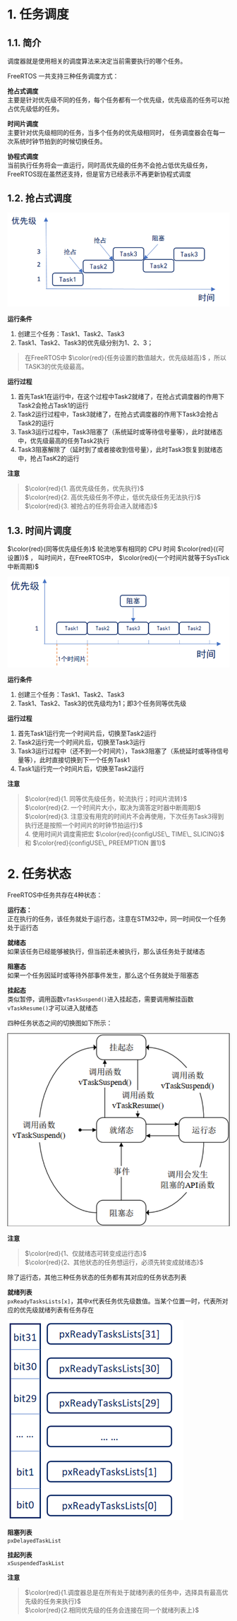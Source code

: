 # 1. 任务调度
## 1.1. 简介
调度器就是使用相关的调度算法来决定当前需要执行的哪个任务。  

FreeRTOS 一共支持三种任务调度方式：

**抢占式调度**  
主要是针对优先级不同的任务，每个任务都有一个优先级，优先级高的任务可以抢占优先级低的任务。  

**时间片调度**  
主要针对优先级相同的任务，当多个任务的优先级相同时， 任务调度器会在每一次系统时钟节拍到的时候切换任务。  

**协程式调度**  
当前执行任务将会一直运行，同时高优先级的任务不会抢占低优先级任务，FreeRTOS现在虽然还支持，但是官方已经表示不再更新协程式调度  

## 1.2. 抢占式调度

![抢占式调度](./images/抢占式调度.png)

**运行条件**  

1. 创建三个任务：Task1、Task2、Task3
2. Task1、Task2、Task3的优先级分别为1、2、3；

>在FreeRTOS中 $\color{red}{任务设置的数值越大，优先级越高}$ ，所以TASK3的优先级最高。  

**运行过程**  

1. 首先Task1在运行中，在这个过程中Task2就绪了，在抢占式调度器的作用下Task2会抢占Task1的运行
2. Task2运行过程中，Task3就绪了，在抢占式调度器的作用下Task3会抢占Task2的运行
3. Task3运行过程中，Task3阻塞了（系统延时或等待信号量等），此时就绪态中，优先级最高的任务Task2执行
4. Task3阻塞解除了（延时到了或者接收到信号量），此时Task3恢复到就绪态中，抢占TasK2的运行

**注意**  

> $\color{red}{1. 高优先级任务，优先执行}$  
> $\color{red}{2. 高优先级任务不停止，低优先级任务无法执行}$  
> $\color{red}{3. 被抢占的任务将会进入就绪态}$  

## 1.3. 时间片调度

 $\color{red}{同等优先级任务}$ 轮流地享有相同的 CPU 时间 $\color{red}{(可设置)}$ ， 叫时间片，在FreeRTOS中， $\color{red}{一个时间片就等于SysTick 中断周期}$ 

![时间片调度](./images/时间片调度.png)

 **运行条件**  

 1. 创建三个任务：Task1、Task2、Task3
 2. Task1、Task2、Task3的优先级均为1；即3个任务同等优先级

**运行过程**  

1. 首先Task1运行完一个时间片后，切换至Task2运行
2. Task2运行完一个时间片后，切换至Task3运行
3. Task3运行过程中（还不到一个时间片），Task3阻塞了（系统延时或等待信号量等），此时直接切换到下一个任务Task1
4. Task1运行完一个时间片后，切换至Task2运行

**注意**  

> $\color{red}{1. 同等优先级任务，轮流执行；时间片流转}$  
> $\color{red}{2. 一个时间片大小，取决为滴答定时器中断周期}$  
> $\color{red}{3. 注意没有用完的时间片不会再使用，下次任务Task3得到执行还是按照一个时间片的时钟节拍运行}$  
> 4. 使用时间片调度需把宏 $\color{red}{configUSE\_ TIME\_ SLICING}$ 和  $\color{red}{configUSE\_ PREEMPTION 置1}$ 
# 2. 任务状态
FreeRTOS中任务共存在4种状态：  

**运行态：**  
正在执行的任务，该任务就处于运行态，注意在STM32中，同一时间仅一个任务处于运行态  

**就绪态**  
如果该任务已经能够被执行，但当前还未被执行，那么该任务处于就绪态

**阻塞态**  
如果一个任务因延时或等待外部事件发生，那么这个任务就处于阻塞态  

**挂起态**  
类似暂停，调用函数``vTaskSuspend()``进入挂起态，需要调用解挂函数``vTaskResume()``才可以进入就绪态  

四种任务状态之间的切换图如下所示：  

![任务状态切换图](./images/任务状态切换图.png)

**注意**  
> $\color{red}{1、仅就绪态可转变成运行态}$  
> $\color{red}{2、其他状态的任务想运行，必须先转变成就绪态}$  

除了运行态，其他三种任务状态的任务都有其对应的任务状态列表  

**就绪列表**  
``pxReadyTasksLists[x]``，其中x代表任务优先级数值。当某个位置一时，代表所对应的优先级就绪列表有任务存在

![就绪列表](./images/就绪列表.png)

**阻塞列表**  
``pxDelayedTaskList``

**挂起列表**  
``xSuspendedTaskList``

**注意**  
>  $\color{red}{1.调度器总是在所有处于就绪列表的任务中，选择具有最高优先级的任务来执行}$  
>  $\color{red}{2.相同优先级的任务会连接在同一个就绪列表上}$  